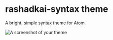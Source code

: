# rashadkai-syntax theme

A bright, simple syntax theme for Atom.

![A screenshot of your theme](https://user-images.githubusercontent.com/20783686/74288582-c3e01900-4cfa-11ea-8b50-1fd99719d2dd.png)
